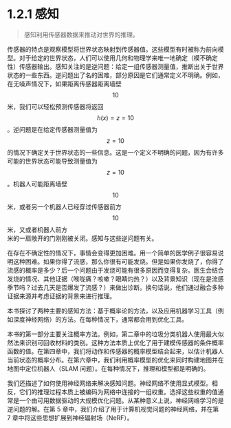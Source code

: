 # 1.2.1 感知

> 感知利用传感器数据来推动对世界的推理。
>
>

传感器的特点是观察模型将世界状态映射到传感器值。这些模型有时被称为前向模型。对于给定的世界状态，人们可以使用几何和物理学来唯一地确定（模不确定性）传感器输出。感知关注的是逆问题：给定一组传感器测量值，推断出关于世界状态的一些东西。逆问题出了名的困难，部分原因是它们通常定义不明确。例如，在无噪声情况下，如果距离传感器距离墙壁 $$10$$ 米，我们可以轻松预测传感器将返回$$h(x)=z=10$$。逆问题是在给定传感器测量值为$$z=10$$的情况下确定关于世界状态的一些信息。这是一个定义不明确的问题，因为有许多可能的世界状态可能导致测量值为$$z=10$$。机器人可能距离墙壁$$10$$米，或者另一个机器人已经穿过传感器前方$$10$$米，又或者机器人前方\
米的一扇敞开的门刚刚被关闭。感知与这些逆问题有关。

在存在不确定性的情况下，事情会变得更加困难。用一个简单的医学例子很容易说明这种困难。如果你得了流感，那么你很有可能发烧。但是如果你发烧了，你得了流感的概率是多少？后一个问题由于发烧可能有很多原因而变得复杂。医生会结合发烧的情况、其他证据（喉咙痛？咳嗽？眼睛灼热？）以及背景知识（现在是流感季节吗？过去几天是否爆发了流感？）来做出诊断。换句话说，他们通过融合多种证据来源并考虑证据的背景来进行推理。

本书探讨了两种主要的感知方法：基于概率论的方法，以及应用机器学习工具（例如深度神经网络）的方法。在每种情况下，通常都会用到优化工具。

本书的第一部分主要关注概率方法。例如，第二章中的垃圾分类机器人使用最大似然法来识别可回收材料的类别。这种方法本质上优化了用于建模传感器的条件概率函数的值。在第四章​​中，我们将动作和传感器的概率模型结合起来，以估计机器人当前状态的概率分布。在第六章中，我们利用概率模型的优化来同时构建地图并在地图中定位机器人（SLAM 问题）。在每种情况下，推理和模型都是明确的。

我们还描述了如何使用神经网络来解决感知问题。神经网络不使用显式模型。相反，它们的推理过程本质上被编码为网络中连接的一组权重。选择这些权重的值通常是一个由可用数据驱动的大规模优化问题。从某种意义上说，神经网络学习的是逆问题的解。在第 5 章中，我们介绍了用于计算机视觉问题的神经网络，并在第 7 章中将这些思想扩展到神经辐射场（NeRF）。
